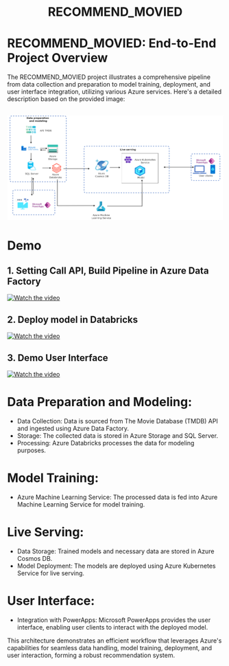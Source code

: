 <h1 align="center">RECOMMEND_MOVIED</h1>

# RECOMMEND_MOVIED: End-to-End Project Overview
The RECOMMEND_MOVIED project illustrates a comprehensive pipeline from data collection and preparation to model training, deployment, and user interface integration, utilizing various Azure services. Here's a detailed description based on the provided image:
<!-- PROJECT LOGO -->
 <br />
<div align="center">
  <a href="Document/work flow.png">
    <img src="Document/work flow.png/" >
  </a>
</div>

# Demo
  ## 1. Setting Call API, Build Pipeline in Azure Data Factory
  [![Watch the video](https://img.youtube.com/vi/od2siqwEgSo/maxresdefault.jpg)](https://youtu.be/od2siqwEgSo?si=SahvtoT7YWb3tCKd)

  ## 2. Deploy model in Databricks
  [![Watch the video](https://img.youtube.com/vi/gcFgPiljkzA/maxresdefault.jpg)](https://youtu.be/gcFgPiljkzA?si=U3wINPLN-_J-LJz7)

  ## 3. Demo User Interface
  [![Watch the video](https://img.youtube.com/vi/-LpfIuldd2o/maxresdefault.jpg)](https://youtu.be/-LpfIuldd2o?si=rvK_mFuSP_0lel0r)


# Data Preparation and Modeling:
-  Data Collection: Data is sourced from The Movie Database (TMDB) API and ingested using Azure Data Factory.
- Storage: The collected data is stored in Azure Storage and SQL Server.
- Processing: Azure Databricks processes the data for modeling purposes.

# Model Training:
- Azure Machine Learning Service: The processed data is fed into Azure Machine Learning Service for model training.

# Live Serving:
 - Data Storage: Trained models and necessary data are stored in Azure Cosmos DB.
 - Model Deployment: The models are deployed using Azure Kubernetes Service for live serving.
# User Interface:
 - Integration with PowerApps: Microsoft PowerApps provides the user interface, enabling user clients to interact with the deployed model.

This architecture demonstrates an efficient workflow that leverages Azure's capabilities for seamless data handling, model training, deployment, and user interaction, forming a robust recommendation system.

